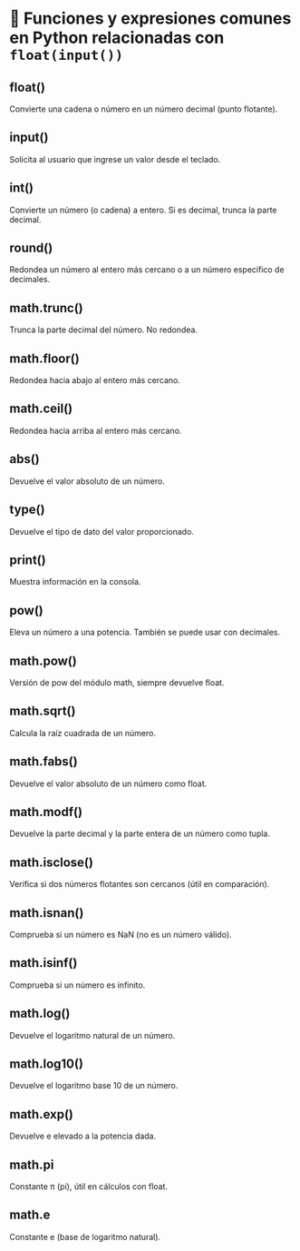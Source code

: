 # 📘 Funciones y expresiones comunes en Python relacionadas con `float(input())`

## float()
Convierte una cadena o número en un número decimal (punto flotante).

## input()
Solicita al usuario que ingrese un valor desde el teclado.

## int()
Convierte un número (o cadena) a entero. Si es decimal, trunca la parte decimal.

## round()
Redondea un número al entero más cercano o a un número específico de decimales.

## math.trunc()
Trunca la parte decimal del número. No redondea.

## math.floor()
Redondea hacia abajo al entero más cercano.

## math.ceil()
Redondea hacia arriba al entero más cercano.

## abs()
Devuelve el valor absoluto de un número.

## type()
Devuelve el tipo de dato del valor proporcionado.

## print()
Muestra información en la consola.

## pow()
Eleva un número a una potencia. También se puede usar con decimales.

## math.pow()
Versión de pow del módulo math, siempre devuelve float.

## math.sqrt()
Calcula la raíz cuadrada de un número.

## math.fabs()
Devuelve el valor absoluto de un número como float.

## math.modf()
Devuelve la parte decimal y la parte entera de un número como tupla.

## math.isclose()
Verifica si dos números flotantes son cercanos (útil en comparación).

## math.isnan()
Comprueba si un número es NaN (no es un número válido).

## math.isinf()
Comprueba si un número es infinito.

## math.log()
Devuelve el logaritmo natural de un número.

## math.log10()
Devuelve el logaritmo base 10 de un número.

## math.exp()
Devuelve e elevado a la potencia dada.

## math.pi
Constante π (pi), útil en cálculos con float.

## math.e
Constante e (base de logaritmo natural).

